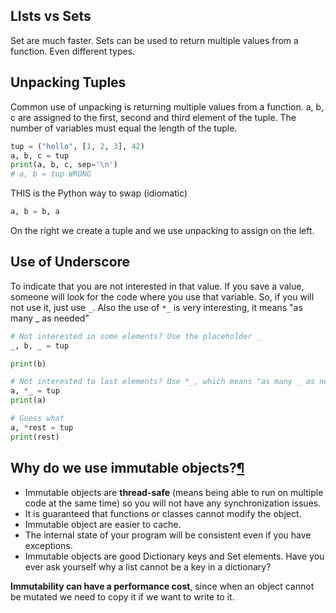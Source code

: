 ## LIsts vs Sets
Set are much faster.
Sets can be used to return multiple values from a function. Even different types.
## Unpacking Tuples
Common use of unpacking is returning multiple values from a function.
a, b, c are assigned to the first, second and third element of the tuple.
The number of variables must equal the length of the tuple.
```python
tup = ("hello", [1, 2, 3], 42)
a, b, c = tup
print(a, b, c, sep='\n')
# a, b = tup WRONG
```

 THIS is the Python way to swap (idiomatic)
```python
a, b = b, a
```
On the right we create a tuple and we use unpacking to assign on the left.
## Use of Underscore
To indicate that you are not interested in that value.
If you save a value, someone will look for the code where you use that variable. So, if you will not use it, just use `_`.
Also the use of `*_` is very interesting, it means "as many _ as needed"

```python
# Not interested in some elements? Use the placeholder _
_, b, _ = tup

print(b)

# Not interested to last elements? Use *_, which means "as many _ as needed"
a, *_ = tup
print(a)

# Guess what
a, *rest = tup
print(rest)
```

## Why do we use immutable objects?[¶](http://localhost:8888/lab/tree/L02-Python-DataStructures.ipynb#Why-do-we-use-immutable-objects?)

- Immutable objects are **thread-safe** (means being able to run on multiple code at the same time) so you will not have any synchronization issues.
- It is guaranteed that functions or classes cannot modify the object.
- Immutable object are easier to cache.
- The internal state of your program will be consistent even if you have exceptions.
- Immutable objects are good Dictionary keys and Set elements. Have you ever ask yourself why a list cannot be a key in a dictionary?

**Immutability can have a performance cost**, since when an object cannot be mutated we need to copy it if we want to write to it.